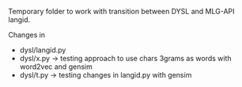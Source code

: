 Temporary folder to work with transition between DYSL and MLG-API langid.

Changes in
  * dysl/langid.py
  * dysl/x.py -> testing approach to use chars 3grams as words with word2vec and gensim
  * dysl/t.py -> testing changes in langid.py with gensim
